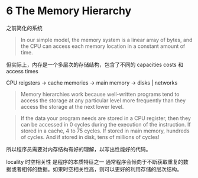# 6 The Memory Hierarchy

之前简化的系统
>  In our simple model, the memory system is a linear array of bytes, and the CPU can access each memory location in a constant amount of time.

但实际上，内存是一个多层次的存储结构，包含了不同的 capacities costs 和 access times

CPU reigsters -> cache memories -> main memory -> disks | networks

> Memory hierarchies work because well-written programs tend to access the storage at any particular level more frequently than they access the storage at the next lower level.

> If the data your program needs are stored in a CPU register, then they can be accessed in 0 cycles during the execution of the instruction. If stored in a cache, 4 to 75 cycles. If stored in main memory, hundreds of cycles. And if stored in disk, tens of millions of cycles!

所以程序员需要对内存结构有好的理解，以写出性能好的代码。

locality 时空相关性 是程序的本质特征之一 通常程序会倾向于不断获取重复的数据或者相邻的数据。如果时空相关性高，则可以更好的利用存储的层次结构。